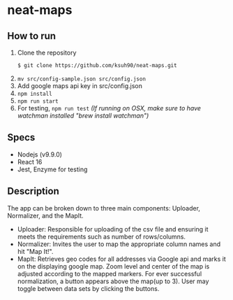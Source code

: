 # neat-maps

## How to run
1. Clone the repository
    ```
    $ git clone https://github.com/ksuh90/neat-maps.git
    ```
2. ```mv src/config-sample.json src/config.json```
3. Add google maps api key in src/config.json 
4. ```npm install```
5. ```npm run start```
6. For testing, ```npm run test``` _(If running on OSX, make sure to have watchman installed "brew install watchman")_

## Specs
- Nodejs (v9.9.0)
- React 16
- Jest, Enzyme for testing

## Description
The app can be broken down to three main components: Uploader, Normalizer, and the MapIt. 
- Uploader: Responsible for uploading of the csv file and ensuring it meets the requirements such as number of rows/columns. 
- Normalizer: Invites the user to map the appropriate column names and hit "Map It!".
- MapIt: Retrieves geo codes for all addresses via Google api and marks it on the displaying google map. Zoom level and center of the map is adjusted according to the mapped markers. For ever successful normalization, a button appears above the map(up to 3). User may toggle between data sets by clicking the buttons.
